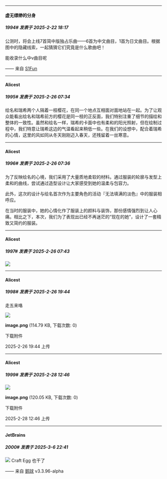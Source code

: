 ﻿
*****

####  虚无缥缈的分身  
##### 1994#       发表于 2025-2-22 18:17

公测时，将会上线7首简中版独占乐曲——6首为中文曲目，1首为日文曲目。根据图中的隐藏线索，一起猜猜它们究竟是什么歌曲吧！

能收录什么中v曲目呢

—— 来自 [S1Fun](https://s1fun.koalcat.com)

*****

####  Alicest  
##### 1995#       发表于 2025-2-26 07:34

绘名和瑞希两个人隔着一枝樱花，在同一个地点互相面对面地站在一起。为了让观众能看出绘名和瑞希前方的樱花是同一枝的正反面，我们特别注重了细节的描绘和整体的一致性。虽然和绘名一样，瑞希的卡面中也有柔和的阳光照射，但在绘制过程中，我们特意让瑞希这边的气温看起来稍低一些。在我们的设想中，配合着瑞希的心情，这里的风如同从冬天刚刚迈入春天，还残留着一丝寒意。

*****

####  Alicest  
##### 1996#       发表于 2025-2-26 07:36

为了反映绘名的心境，我们采用了大量质地柔软的材料。通过服装的轮廓与发型上柔和的曲线，尝试通过造型设计让大家感受到她的温柔与包容力。

此外，这次的设计与绘名首次作为主要角色的活动『无法填满的淡色』中的服装相呼应。

在当时的服装中，她的心情化作了服装上的颜料与装饰，那份感情强烈到让人心痛。相比之下，本次，我们为了表现出已经不再迷茫的“现在的她”，设计了一套精致又简约的服装。

*****

####  Alicest  
##### 1997#       发表于 2025-2-26 07:43

<img src="https://p.sda1.dev/22/268a8992a7bef0d92a8442f205fadba8/image.jpg" referrerpolicy="no-referrer">

*****

####  Alicest  
##### 1998#       发表于 2025-2-26 19:44

走五来咯

<img src="https://img.saraba1st.com/forum/202502/26/194405b8jdo8nww08n8z30.png" referrerpolicy="no-referrer">

<strong>image.png</strong> (114.79 KB, 下载次数: 0)

下载附件

2025-2-26 19:44 上传

*****

####  Alicest  
##### 1999#       发表于 2025-2-28 12:46

<img src="https://img.saraba1st.com/forum/202502/28/124605jwb41bp31cer39kp.png" referrerpolicy="no-referrer">

<strong>image.png</strong> (120.05 KB, 下载次数: 0)

下载附件

2025-2-28 12:46 上传

*****

####  JetBrains  
##### 2000#       发表于 2025-3-6 22:41

<img src="https://p.sda1.dev/22/e839bf6e782122193625947b3de08f2c/image.jpg" referrerpolicy="no-referrer">
Craft Egg 也干了

—— 来自 [鹅球](https://www.pgyer.com/xfPejhuq) v3.3.96-alpha

